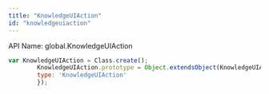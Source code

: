 ```yaml
---
title: "KnowledgeUIAction"
id: "knowledgeuiaction"
---
```


API Name: global.KnowledgeUIAction

```js
var KnowledgeUIAction = Class.create();
        KnowledgeUIAction.prototype = Object.extendsObject(KnowledgeUIActionSNC,{
        type: 'KnowledgeUIAction'
        });
```